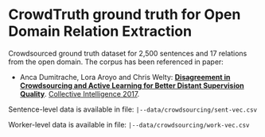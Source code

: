 # CrowdTruth ground truth for Open Domain Relation Extraction

Crowdsourced ground truth dataset for 2,500 sentences and 17 relations from the open domain. The corpus has been referenced in paper:

* Anca Dumitrache, Lora Aroyo and Chris Welty: **[Disagreement in Crowdsourcing and Active Learning for Better Distant Supervision Quality](http://crowdtruth.org/wp-content/uploads/2017/03/collint17-open-domain.pdf)**. [Collective Intelligence 2017](http://collectiveintelligenceconference.org/).

Sentence-level data is available in file:
``` |--data/crowdsourcing/sent-vec.csv ```

Worker-level data is available in file:
``` |--data/crowdsourcing/work-vec.csv ```
